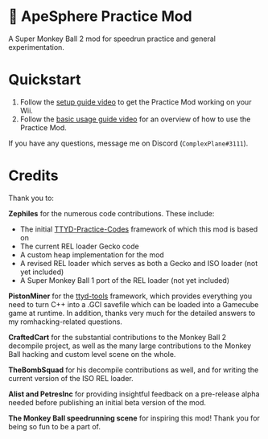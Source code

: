 # :confetti_ball: ApeSphere Practice Mod

A Super Monkey Ball 2 mod for speedrun practice and general experimentation.

# Quickstart

1. Follow the [setup guide video](https://www.youtube.com/watch?v=BwI_HtiMUiQ&list=PL7BL-I_VX5tNeBwc7jlweIXvf59QG_dMG&index=1) to get the Practice Mod working on your Wii.
2. Follow the [basic usage guide video](https://www.youtube.com/watch?v=dfeA8ruJx18&list=PL7BL-I_VX5tNeBwc7jlweIXvf59QG_dMG&index=2) for an overview of how to use the Practice Mod.

If you have any questions, message me on Discord (`ComplexPlane#3111`).

# Credits

Thank you to:

**Zephiles** for the numerous code contributions. These include:

* The initial [TTYD-Practice-Codes](https://github.com/Zephiles/TTYD-Practice-Codes) framework of which this mod is based on
* The current REL loader Gecko code
* A custom heap implementation for the mod
* A revised REL loader which serves as both a Gecko and ISO loader (not yet included)
* A Super Monkey Ball 1 port of the REL loader (not yet included)

**PistonMiner** for the [ttyd-tools](https://github.com/PistonMiner/ttyd-tools) framework, which provides everything you need to turn C++ into a .GCI savefile which can be loaded into a Gamecube game at runtime. In addition, thanks very much for the detailed answers to my romhacking-related questions.

**CraftedCart** for the substantial contributions to the Monkey Ball 2 decompile project, as well as the many large contributions to the Monkey Ball hacking and custom level scene on the whole.

**TheBombSquad** for his decompile contributions as well, and for writing the current version of the ISO REL loader.

**Alist and PetresInc** for providing insightful feedback on a pre-release alpha needed before publishing an initial beta version of the mod.

**The Monkey Ball speedrunning scene** for inspiring this mod! Thank you for being so fun to be a part of.